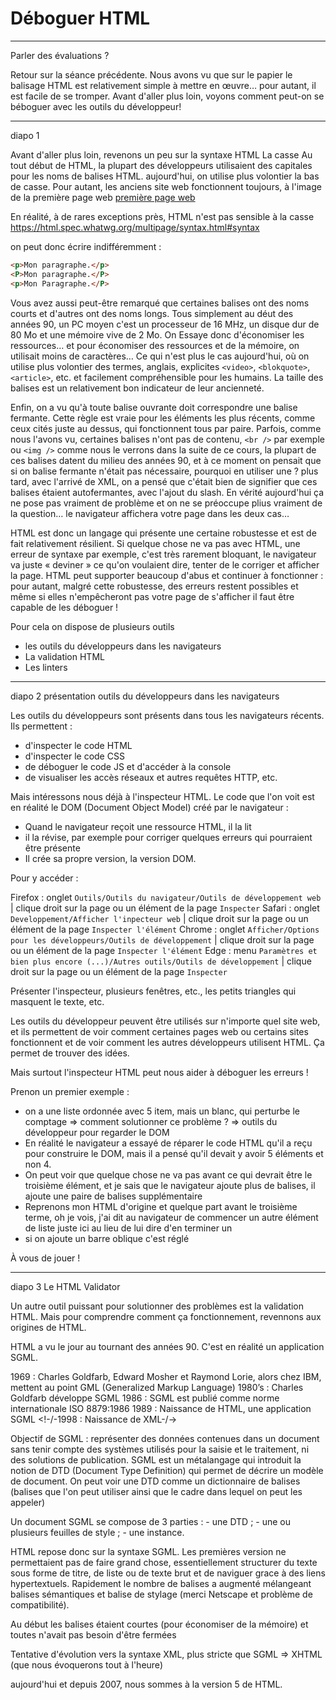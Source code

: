 # Déboguer HTML

----------
Parler des évaluations ? 

Retour sur la séance précédente.
Nous avons vu que sur le papier le balisage HTML est relativement simple à mettre en œuvre… pour autant, il est facile de se tromper.
Avant d'aller plus loin, voyons comment peut-on se béboguer avec les outils du développeur!


----------
diapo 1 

Avant d'aller plus loin, revenons un peu sur la syntaxe HTML
La casse
Au tout début de HTML, la plupart des développeurs utilisaient des capitales pour les noms de balises HTML.
aujourd'hui, on utilise plus volontier la bas de casse. Pour autant, les anciens site web fonctionnent toujours, à l'image de la première page web [première page web](https://www.w3.org/History/19921103-hypertext/hypertext/WWW/TheProject.html)

En réalité, à de rares exceptions près, HTML n'est pas sensible à la casse https://html.spec.whatwg.org/multipage/syntax.html#syntax

on peut donc écrire indifféremment :
```html
<p>Mon paragraphe.</p>
<P>Mon paragraphe.</P>
<p>Mon Paragraphe.</P>
```

Vous avez aussi peut-être remarqué que certaines balises ont des noms courts et d'autres ont des noms longs. 
Tous simplement au déut des années 90, un PC moyen c'est un processeur de 16 MHz, un disque dur de 80 Mo et une mémoire vive de 2 Mo. On Essaye donc d'économiser les ressources… et pour économiser des ressources et de la mémoire, on utilisait moins de caractères… Ce qui n'est plus le cas aujourd'hui, où on utilise plus volontier des termes, anglais, explicites `<video>`, `<blokquote>`, `<article>`, etc. et facilement compréhensible pour les humains. La taille des balises est un relativement bon indicateur de leur ancienneté.

Enfin, on a vu qu'à toute balise ouvrante doit correspondre une balise fermante. Cette règle est vraie pour les éléments les plus récents, comme ceux cités juste au dessus, qui fonctionnent tous par paire. Parfois, comme nous l'avons vu, certaines balises n'ont pas de contenu, `<br />` par exemple ou `<img />` comme nous le verrons dans la suite de ce cours, la plupart de ces balises datent du milieu des années 90, et à ce moment on pensait que si on balise fermante n'était pas nécessaire, pourquoi en utiliser une ? plus tard, avec l'arrivé de XML, on a pensé que c'était bien de signifier que ces balises étaient autofermantes, avec l'ajout du slash. En vérité aujourd'hui ça ne pose pas vraiment de problème et on ne se préoccupe plius vraiment de la question… le navigateur affichera votre page dans les deux cas…

HTML est donc un langage qui présente une certaine robustesse et est de fait relativement résilient. Si quelque chose ne va pas avec HTML, une erreur de syntaxe par exemple, c'est très rarement bloquant, le navigateur va juste « deviner » ce qu'on voulaient dire, tenter de le corriger et afficher la page. HTML peut supporter beaucoup d'abus et continuer à fonctionner : pour autant, malgré cette robustesse, des erreurs restent possibles et même si elles n'empêcheront pas votre page de s'afficher il faut être capable de les déboguer !

Pour cela on dispose de plusieurs outils 
- les outils du développeurs dans les navigateurs
- La validation HTML
- Les linters

----------
diapo 2 présentation outils du développeurs dans les navigateurs

Les outils du développeurs sont présents dans tous les navigateurs récents. Ils permettent :
- d'inspecter le code HTML
- d'inspecter le code CSS
- de déboguer le code JS et d'accéder à la console
- de visualiser les accès réseaux et autres requêtes HTTP, etc.

Mais intéressons nous déjà à l'inspecteur HTML. 
Le code que l'on voit est en réalité le DOM (Document Object Model) créé par le navigateur :
- Quand le navigateur reçoit une ressource HTML, il la lit
- il la révise, par exemple pour corriger quelques erreurs qui pourraient être présente
- Il crée sa propre version, la version DOM.

Pour y accéder : 


Firefox : onglet `Outils/Outils du navigateur/Outils de développement web` | clique droit sur la page ou un élément de la page `Inspecter`
Safari : onglet `Developpement/Afficher l'inpecteur web` | clique droit sur la page ou un élément de la page `Inspecter l'élément`
Chrome : onglet `Afficher/Options pour les développeurs/Outils de développement` | clique droit sur la page ou un élément de la page `Inspecter l'élément`
Edge : menu `Paramètres et bien plus encore (...)/Autres outils/Outils de développement` | clique droit sur la page ou un élément de la page `Inspecter`

Présenter l'inspecteur, plusieurs fenêtres, etc.,  les petits triangles qui masquent le texte, etc. 

Les outils du développeur peuvent être utilisés sur n'importe quel site web, et ils permettent de voir comment certaines pages web ou certains sites fonctionnent et de voir comment les autres développeurs utilisent HTML. Ça permet de trouver des idées.

Mais surtout l'inspecteur HTML peut nous aider à déboguer les erreurs !

Prenon un premier exemple : 
- on a une liste ordonnée avec 5 item, mais un blanc, qui perturbe le comptage => comment solutionner ce problème ? => outils du développeur pour regarder le DOM
- En réalité le navigateur a essayé de réparer le code HTML qu'il a reçu pour construire le DOM, mais il a pensé qu'il devait y avoir 5 éléments et non 4.
- On peut voir que quelque chose ne va pas avant ce qui devrait être le troisième élément, et je sais que le navigateur ajoute plus de balises, il ajoute une paire de balises supplémentaire
- Reprenons mon HTML d'origine et quelque part avant le troisième terme, oh je vois, j'ai dit au navigateur de commencer un autre élément de liste juste ici au lieu de lui dire d'en terminer un
- si on ajoute un barre oblique c'est réglé

À vous de jouer ! 

----------
diapo 3
Le HTML Validator

Un autre outil puissant pour solutionner des problèmes est la validation HTML. Mais pour comprendre comment ça fonctionnement, revennons aux origines de HTML.

HTML a vu le jour au tournant des années 90. C'est en réalité un application SGML.

1969 : Charles Goldfarb, Edward Mosher et Raymond Lorie, alors chez IBM, mettent au point GML (Generalized Markup Language)
1980’s : Charles Goldfarb développe SGML
1986 : SGML est publié comme norme internationale ISO 8879:1986
1989 : Naissance de HTML, une application SGML
<!-/-1998 : Naissance de XML-/->

Objectif de SGML : représenter des données contenues dans un document sans tenir compte des systèmes utilisés pour la saisie et le traitement, ni des solutions de publication.
SGML est un métalangage qui introduit la notion de DTD (Document Type Definition) qui permet de décrire un modèle de document. On peut voir une DTD comme un dictionnaire de balises (balises que l'on peut utiliser ainsi que le cadre dans lequel on peut les appeler)

Un document SGML se compose de 3 parties : 
    - une DTD ;
    - une ou plusieurs feuilles de style ;
    - une instance.


HTML repose donc sur la syntaxe SGML.
Les premières version ne permettaient pas de faire grand chose, essentiellement structurer du texte sous forme de titre, de liste ou de texte brut et de naviguer grace à des liens hypertextuels.
Rapidement le nombre de balises a augmenté mélangeant balises sémantiques et balise de stylage (merci Netscape et problème de compatibilité).

Au début les balises étaient courtes (pour économiser de la mémoire) et toutes n'avait pas besoin d'être fermées

Tentative d'évolution vers la syntaxe XML, plus stricte que SGML => XHTML (que nous évoquerons tout à l'heure)

aujourd'hui et depuis 2007, nous sommes à la version 5 de HTML.


